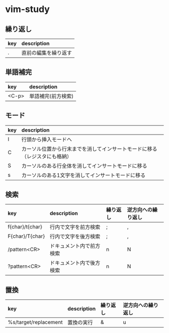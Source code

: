 # vim-study

## 繰り返し

| key | description |
|:---|:---|
|.|直前の編集を繰り返す|

## 単語補完

| key | description |
|:---|:---|
|\<C-p\>|単語補完(前方検索)|

## モード

| key | description |
|:---|:---|
|I|行頭から挿入モードへ|
|C|カーソル位置から行末までを消してインサートモードに移る（レジスタにも格納）|
|S|カーソルのある行全体を消してインサートモードに移る|
|s|カーソルのある1文字を消してインサートモードに移る|

## 検索

| key | description | 繰り返し | 逆方向への繰り返し |
|:---|:---|:---|:---|
|f{char}/t{char}|行内で文字を前方検索|;|,|
|F{char}/T{char}|行内で文字を後方検索|;|,|
|/pattern\<CR\>|ドキュメント内で前方検索|n|N|
|?pattern\<CR\>|ドキュメント内で後方検索|n|N|

## 置換

| key | description | 繰り返し | 逆方向への繰り返し |
|:---|:---|:---|:---|
|%s/target/replacement|置換の実行|&|u|

